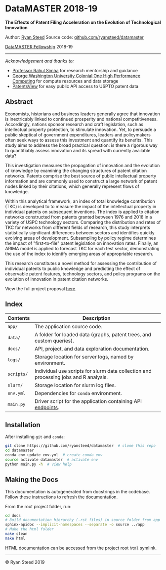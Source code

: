 # DataMASTER 2018-19
**The Effects of Patent Filing Acceleration on the Evolution of Technological Innovation**

Author: [Ryan Steed](https://rbsteed.com) 
Source code: [github.com/ryansteed/datamaster](https://github.com/ryansteed/datamaster)

[DataMASTER Fellowship](https://math.columbian.gwu.edu/data-master) 2018-19  

---
*Acknowledgement and thanks to:*
- [Professor Rahul Simha](https://www.seas.gwu.edu/rahul-simha) for research mentorship and guidance
- [George Washington University Colonial One High Performance Computing](https://colonialone.gwu.edu/) for compute resources and data storage
- [PatentsView](http://www.patentsview.org) for easy public API access to USPTO patent data

## Abstract
Economists, historians and business leaders generally agree that innovation is inextricably linked to continued prosperity and national competitiveness. Accordingly, nations sponsor research and craft legislation, such as intellectual property protection, to stimulate innovation. Yet, to persuade a public skeptical of government expenditures, leaders and policymakers often seek ways to assess this investment and quantify its benefits. This study aims to address the broad practical question: is there a rigorous way to quantifiably assess innovation and its spread with currently available data?

This investigation measures the propagation of innovation and the evolution of knowledge by examining the changing structures of patent citation networks. Patents comprise the best source of public intellectual property information and are commonly used to construct a large network of patent nodes linked by their citations, which generally represent flows of knowledge.

Within this analytical framework, an index of total knowledge contribution (TKC) is developed to to measure the impact of the intellectual property in individual patents on subsequent inventions. The index is applied to citation networks constructed from patents granted between 1976 and 2018 in a variety of USPC technology sectors. Comparing the distribution and rates of TKC for networks from different fields of research, this study interprets statistically significant differences between sectors and identifies quickly evolving areas of development. Subsampling by policy regime determines the impact of "first-to-file" patent legislation on innovation rates. Finally, an ARIMA model is applied to forecast TKC for each test sector, demonstrating the use of the index to identify emerging areas of appropriable research.

This research constitutes a novel method for assessing the contribution of individual patents to public knowledge and predicting the effect of observable patent features, technology sectors, and policy programs on the evolution of innovation in patent citation networks.

View the full project proposal [here](https://rbsteed.com/docs/datamaster/proposal.pdf).

## Index

| Contents   | Description |
| ---------- | ----------- | 
| `app/`     | The application source code. |
| `data/`    | A folder for loaded data (graphs, patent trees, and custom queries). |
| `docs/`    | API, project, and data exploration documentation. |
| `logs/`    | Storage location for server logs, named by environment. |
| `scripts/` | Individual use scripts for slurm data collection and processing jobs and R analysis. |
| `slurm/`   | Storage location for slurm log files. |
| `env.yml`  | Dependencies for `conda` environment. |
| `main.py`  | Driver script for the application containing API [endpoints](#api). |

## Installation
After installing `git` and `conda`:
```bash
git clone https://github.com/ryansteed/datamaster  # clone this repo
cd datamaster
conda env update env.yml  # create conda env
source activate datamaster  # activate env
python main.py -h  # view help
```

## Making the Docs

This documentation is autogenerated from docstrings in the codebase. Follow these instructions to refresh the documentation.

From the root project folder, run:
```bash
cd docs
# Build documentation hierarchy (.rst files) in source folder from app package
sphinx-apidoc --implicit-namespaces --separate -o source ../app
# Make the html folder
make clean
make html
```

HTML documentation can be accessed from the project root `html` symlink.

---
© Ryan Steed 2019


